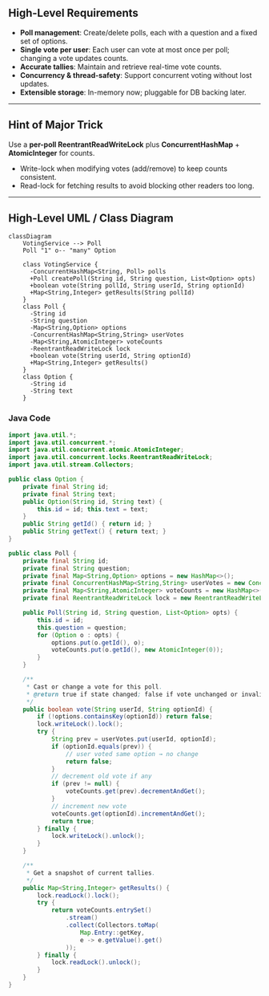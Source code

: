 ## High-Level Requirements

- **Poll management**: Create/delete polls, each with a question and a fixed set of options.  
- **Single vote per user**: Each user can vote at most once per poll; changing a vote updates counts.  
- **Accurate tallies**: Maintain and retrieve real-time vote counts.  
- **Concurrency & thread-safety**: Support concurrent voting without lost updates.  
- **Extensible storage**: In-memory now; pluggable for DB backing later.  

---

## Hint of Major Trick

Use a **per-poll ReentrantReadWriteLock** plus **ConcurrentHashMap** + **AtomicInteger** for counts.  
- Write-lock when modifying votes (add/remove) to keep counts consistent.  
- Read-lock for fetching results to avoid blocking other readers too long.  

---

## High-Level UML / Class Diagram

```mermaid
classDiagram
    VotingService --> Poll
    Poll "1" o-- "many" Option

    class VotingService {
      -ConcurrentHashMap<String, Poll> polls
      +Poll createPoll(String id, String question, List<Option> opts)
      +boolean vote(String pollId, String userId, String optionId)
      +Map<String,Integer> getResults(String pollId)
    }
    class Poll {
      -String id
      -String question
      -Map<String,Option> options
      -ConcurrentHashMap<String,String> userVotes
      -Map<String,AtomicInteger> voteCounts
      -ReentrantReadWriteLock lock
      +boolean vote(String userId, String optionId)
      +Map<String,Integer> getResults()
    }
    class Option {
      -String id
      -String text
    }
```

### Java Code

```java
import java.util.*;
import java.util.concurrent.*;
import java.util.concurrent.atomic.AtomicInteger;
import java.util.concurrent.locks.ReentrantReadWriteLock;
import java.util.stream.Collectors;

public class Option {
    private final String id;
    private final String text;
    public Option(String id, String text) {
        this.id = id; this.text = text;
    }
    public String getId() { return id; }
    public String getText() { return text; }
}

public class Poll {
    private final String id;
    private final String question;
    private final Map<String,Option> options = new HashMap<>();
    private final ConcurrentHashMap<String,String> userVotes = new ConcurrentHashMap<>();
    private final Map<String,AtomicInteger> voteCounts = new HashMap<>();
    private final ReentrantReadWriteLock lock = new ReentrantReadWriteLock();

    public Poll(String id, String question, List<Option> opts) {
        this.id = id;
        this.question = question;
        for (Option o : opts) {
            options.put(o.getId(), o);
            voteCounts.put(o.getId(), new AtomicInteger(0));
        }
    }

    /**
     * Cast or change a vote for this poll.
     * @return true if state changed; false if vote unchanged or invalid.
     */
    public boolean vote(String userId, String optionId) {
        if (!options.containsKey(optionId)) return false;
        lock.writeLock().lock();
        try {
            String prev = userVotes.put(userId, optionId);
            if (optionId.equals(prev)) {
                // user voted same option → no change
                return false;
            }
            // decrement old vote if any
            if (prev != null) {
                voteCounts.get(prev).decrementAndGet();
            }
            // increment new vote
            voteCounts.get(optionId).incrementAndGet();
            return true;
        } finally {
            lock.writeLock().unlock();
        }
    }

    /**
     * Get a snapshot of current tallies.
     */
    public Map<String,Integer> getResults() {
        lock.readLock().lock();
        try {
            return voteCounts.entrySet()
                .stream()
                .collect(Collectors.toMap(
                    Map.Entry::getKey,
                    e -> e.getValue().get()
                ));
        } finally {
            lock.readLock().unlock();
        }
    }
}
```
